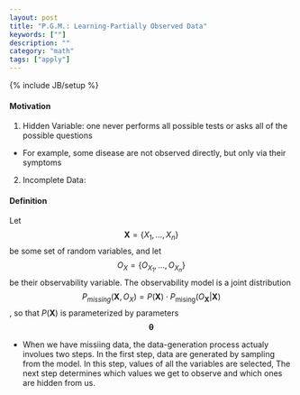 ```yaml
---
layout: post
title: "P.G.M.: Learning-Partially Observed Data"
keywords: [""] 
description: ""
category: "math"
tags: ["apply"]
---
```

{% include JB/setup %}

#### Motivation
1. Hidden Variable: one never performs all possible tests or asks all of the
   possible questions 
- For example, some disease are not observed directly, but only via their
  symptoms
2. Incomplete Data: 


#### Definition
Let $$
\boldsymbol{X}=\left\{X_{1}, \ldots, X_{n}\right\}
$$ be some set of random variables, and let $$
O_{X}=\left\{O_{X_{1}}, \ldots, O_{X_{n}}\right\}
$$ be their observability variable. The observability model is a joint
distribution$$
P_{m i s s i n g}\left(\boldsymbol{X}, O_{X}\right)=
P(\boldsymbol{X}) \cdot P_{\text {mising}}\left(O_{\boldsymbol{X}} |
\boldsymbol{X}\right)
$$, so that $P(\boldsymbol{X})$ is parameterized by parameters
$$\boldsymbol{\theta}$$
- When we have missiing data, the data-generation process actualy involues two
steps. In the first step, data are generated by sampling from the model. In this
step, values of all the variables are selected, The next step determines which
values we get to observe and which ones are hidden from us.





